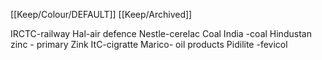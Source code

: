 [[Keep/Colour/DEFAULT]] [[Keep/Archived]] 

IRCTC-railway
Hal-air defence
Nestle-cerelac
Coal India -coal
Hindustan zinc - primary Zink
ItC-cigratte
Marico- oil products
Pidilite -fevicol

